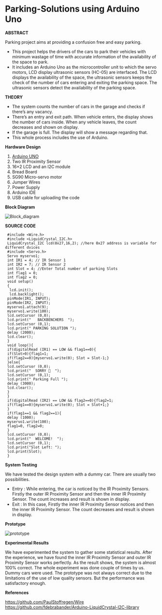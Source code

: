 # Parking-Solutions using Arduino Uno

**ABSTRACT**

Parking project aims at providing a confusion free and easy parking.
*	This project helps the drivers of the cars to park their vehicles with minimum wastage of time with accurate information of the availability of the space to park.
*	It includes an Arduino Uno as the microcontroller unit to which the servo motors, LCD display ultrasonic sensors (HC-05) are interfaced. The LCD displays the availability of the space, the ultrasonic sensors keeps the check of the number of cars entering and exiting the parking space. The ultrasonic sensors detect the availability of the parking space.

**THEORY**

*	The system counts the number of cars in the garage and checks if there’s any vacancy.
*	There’s an entry and exit path. When vehicle enters, the display shows the number of cars inside. When any vehicle leaves, the count decreases and shown on display.
*	If the garage is full. The display will show a message regarding that. 
*	This whole process includes the use of Arduino.

**Hardware Design**

1.	[Arduino UNO]()
2.	Two IR Proximity Sensor
3.	16×2 LCD and an I2C module
4.	Bread Board
5.	SG90 Micro-servo motor
6.	Jumper Wires
7.  Power Supply
8.  Arduino IDE
9.  USB cable for uploading the code

**Block Diagram**

![Block_diagram](https:nnnnnnnnnnnnnnnnnnnnnnnnnnnnnnnn.jpg)


**SOURCE CODE**

```// The BackBenchers
 #include <Wire.h>           
 #include <LiquidCrystal_I2C.h>    
 LiquidCrystal_I2C lcd(0x27,16,2); //here 0x27 address is variable for different dvices  
 #include <Servo.h>   
 Servo myservo1;  
 int IR1 = 4; // IR Sensor 1  
 int IR2 = 7; // IR Sensor 2  
 int Slot = 4; //Enter Total number of parking Slots  
 int flag1 = 0;  
 int flag2 = 0;  
 void setup()  
 {  
  lcd.init();      
  lcd.backlight();  
 pinMode(IR1, INPUT);  
 pinMode(IR2, INPUT);  
 myservo1.attach(9);  
 myservo1.write(100);  
 lcd.setCursor (0,0);  
 lcd.print("   BACKBENCHERS  ");  
 lcd.setCursor (0,1);  
 lcd.print(" PARKING SOLUTION ");  
 delay (2000);  
 lcd.clear();   
 }  
 void loop(){   
 if(digitalRead (IR1) == LOW && flag1==0){  
 if(Slot>0){flag1=1;  
 if(flag2==0){myservo1.write(0); Slot = Slot-1;}  
 }else{  
 lcd.setCursor (0,0);  
 lcd.print("  SORRY 🙁  ");   
 lcd.setCursor (0,1);  
 lcd.print(" Parking Full ");   
 delay (3000);  
 lcd.clear();   
 }  
 }  
 if(digitalRead (IR2) == LOW && flag2==0){flag2=1;  
 if(flag1==0){myservo1.write(0); Slot = Slot+1;}  
 }  
 if(flag1==1 && flag2==1){  
 delay (1000);  
 myservo1.write(100);  
 flag1=0, flag2=0;  
 }  
 lcd.setCursor (0,0);  
 lcd.print("  WELCOME!  ");  
 lcd.setCursor (0,1);  
 lcd.print("Slot Left: ");  
 lcd.print(Slot);  
 }  
 ```

**System Testing**

We have tested the design system with a dummy car. There are usually two possibilities.
*	Entry : While entering, the car is noticed by the IR Proximity Sensors. Firstly the outer IR Proximity Sensor and then the inner IR Proximity Sensor. The count increases and result is shown in display.
*	Exit : In this case, Firstly the inner IR Proximity Sensor notices and then the inner IR Proximity Sensor. The count decreases and result is shown in display.

**Prototype**

![prototype](https:bcbc.jpg)



**Experimental Results**

We have experimented the system to gather some statistical results. After the experience, we have found the inner IR Proximity Sensor and outer IR Proximity Sensor works perfectly. As the result shows, the system is almost 100% correct. The whole experiment was done couple of times by us. Dummy cars were used. The prototype was not always correct due to the limitations of the use of low quality sensors. But the performance was satisfactory enough.

**References**

https://github.com/PaulStoffregen/Wire
https://github.com/fdebrabander/Arduino-LiquidCrystal-I2C-library
